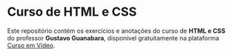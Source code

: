 # Curso de HTML e CSS

Este repositório contém os exercícios e anotações do curso de **HTML e CSS** do professor **Gustavo Guanabara**, disponível gratuitamente na plataforma [Curso em Vídeo](https://www.cursoemvideo.com/).
